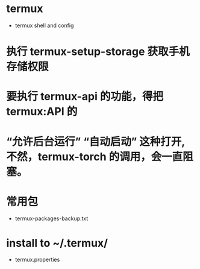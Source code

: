 # termux

- termux shell and config


# 执行 termux-setup-storage 获取手机存储权限

# 要执行 termux-api 的功能，得把termux:API 的
# “允许后台运行” “自动启动” 这种打开, 不然，termux-torch 的调用，会一直阻塞。

# 常用包

- termux-packages-backup.txt

# install to ~/.termux/

- termux.properties
